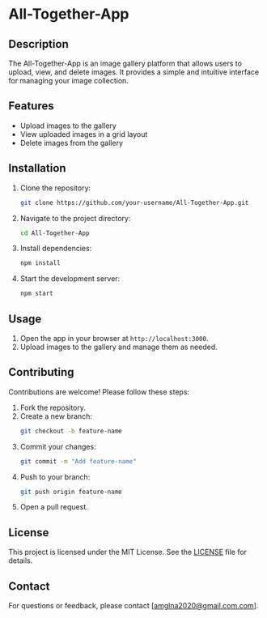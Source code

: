 # All-Together-App
## Description

The All-Together-App is an image gallery platform that allows users to upload, view, and delete images. It provides a simple and intuitive interface for managing your image collection.

## Features

- Upload images to the gallery
- View uploaded images in a grid layout
- Delete images from the gallery

## Installation

1. Clone the repository:
    ```bash
    git clone https://github.com/your-username/All-Together-App.git
    ```
2. Navigate to the project directory:
    ```bash
    cd All-Together-App
    ```
3. Install dependencies:
    ```bash
    npm install
    ```
4. Start the development server:
    ```bash
    npm start
    ```

## Usage

1. Open the app in your browser at `http://localhost:3000`.
2. Upload images to the gallery and manage them as needed.

## Contributing

Contributions are welcome! Please follow these steps:

1. Fork the repository.
2. Create a new branch:
    ```bash
    git checkout -b feature-name
    ```
3. Commit your changes:
    ```bash
    git commit -m "Add feature-name"
    ```
4. Push to your branch:
    ```bash
    git push origin feature-name
    ```
5. Open a pull request.

## License

This project is licensed under the MIT License. See the [LICENSE](LICENSE) file for details.

## Contact

For questions or feedback, please contact [amglna2020@gmail.com.com].
